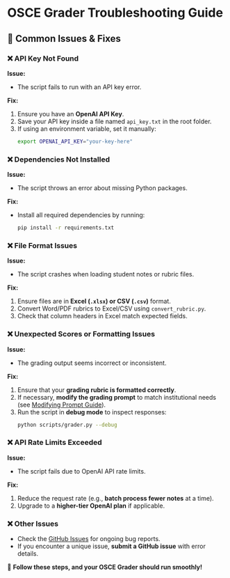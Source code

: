 # OSCE Grader Troubleshooting Guide

## 🔹 Common Issues & Fixes

### ❌ API Key Not Found
**Issue:**
- The script fails to run with an API key error.

**Fix:**
1. Ensure you have an **OpenAI API Key**.
2. Save your API key inside a file named `api_key.txt` in the root folder.
3. If using an environment variable, set it manually:
   ```sh
   export OPENAI_API_KEY="your-key-here"
   ```

### ❌ Dependencies Not Installed
**Issue:**
- The script throws an error about missing Python packages.

**Fix:**
- Install all required dependencies by running:
  ```sh
  pip install -r requirements.txt
  ```

### ❌ File Format Issues
**Issue:**
- The script crashes when loading student notes or rubric files.

**Fix:**
1. Ensure files are in **Excel (`.xlsx`) or CSV (`.csv`)** format.
2. Convert Word/PDF rubrics to Excel/CSV using `convert_rubric.py`.
3. Check that column headers in Excel match expected fields.

### ❌ Unexpected Scores or Formatting Issues
**Issue:**
- The grading output seems incorrect or inconsistent.

**Fix:**
1. Ensure that your **grading rubric is formatted correctly**.
2. If necessary, **modify the grading prompt** to match institutional needs (see [Modifying Prompt Guide](docs/modifying_prompt.md)).
3. Run the script in **debug mode** to inspect responses:
   ```sh
   python scripts/grader.py --debug
   ```

### ❌ API Rate Limits Exceeded
**Issue:**
- The script fails due to OpenAI API rate limits.

**Fix:**
1. Reduce the request rate (e.g., **batch process fewer notes** at a time).
2. Upgrade to a **higher-tier OpenAI plan** if applicable.

### ❌ Other Issues
- Check the [GitHub Issues](https://github.com/christopherjnash/OSCE-Grader/issues) for ongoing bug reports.
- If you encounter a unique issue, **submit a GitHub issue** with error details.

🚀 **Follow these steps, and your OSCE Grader should run smoothly!**

